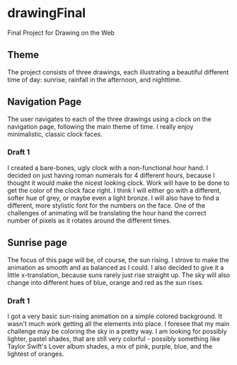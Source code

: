 # drawingFinal
 Final Project for Drawing on the Web

## Theme
The project consists of three drawings, each illustrating a beautiful different time of day: sunrise, rainfall in the afternoon, and nighttime.

## Navigation Page
The user navigates to each of the three drawings using a clock on the navigation page, following the main theme of time. I really enjoy minimalistic, classic clock faces.
### Draft 1
I created a bare-bones, ugly clock with a non-functional hour hand. I decided on just having roman numerals for 4 different hours, because I thought it would make the nicest looking clock.
Work will have to be done to get the color of the clock face right. I think I will either go with a different, softer hue of grey, or maybe even a light bronze.
I will also have to find a different, more stylistic font for the numbers on the face.
One of the challenges of animating will be translating the hour hand the correct number of pixels as it rotates around the different times.

## Sunrise page
The focus of this page will be, of course, the sun rising. I strove to make the animation as smooth and as balanced as I could. I also decided to give it a little x-translation, because suns rarely just rise straight up.
The sky will also change into different hues of blue, orange and red as the sun rises.
### Draft 1
I got a very basic sun-rising animation on a simple colored background. It wasn't much work getting all the elements into place.
I foresee that my main challenge may be coloring the sky in a pretty way. I am looking for possibly lighter, pastel shades, that are still very colorful - possibly something like Taylor Swift's Lover album shades, a mix of pink, purple, blue, and the lightest of oranges.
